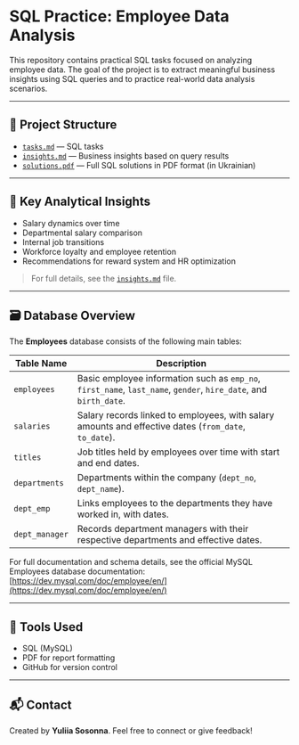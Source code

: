 # SQL Practice: Employee Data Analysis

This repository contains practical SQL tasks focused on analyzing employee data. The goal of the project is to extract meaningful business insights using SQL queries and to practice real-world data analysis scenarios.

---

## 📁 Project Structure

* [`tasks.md`](./tasks.md) — SQL tasks 
* [`insights.md`](./insights.md) — Business insights based on query results
* [`solutions.pdf`](./solutions.pdf) — Full SQL solutions in PDF format (in Ukrainian)

---

## 🧠 Key Analytical Insights

* Salary dynamics over time
* Departmental salary comparison
* Internal job transitions
* Workforce loyalty and employee retention
* Recommendations for reward system and HR optimization

> For full details, see the [`insights.md`](./insights.md) file.

---

## 🗃️ Database Overview

The **Employees** database consists of the following main tables:

| Table Name     | Description                                                                                                      |
| -------------- | ---------------------------------------------------------------------------------------------------------------- |
| `employees`    | Basic employee information such as `emp_no`, `first_name`, `last_name`, `gender`, `hire_date`, and `birth_date`. |
| `salaries`     | Salary records linked to employees, with salary amounts and effective dates (`from_date`, `to_date`).            |
| `titles`       | Job titles held by employees over time with start and end dates.                                                 |
| `departments`  | Departments within the company (`dept_no`, `dept_name`).                                                         |
| `dept_emp`     | Links employees to the departments they have worked in, with dates.                                              |
| `dept_manager` | Records department managers with their respective departments and effective dates.                               |

For full documentation and schema details, see the official MySQL Employees database documentation:
[https://dev.mysql.com/doc/employee/en/](https://dev.mysql.com/doc/employee/en/)

---

## 🚀 Tools Used

* SQL (MySQL)
* PDF for report formatting
* GitHub for version control

---

## 📬 Contact

Created by **Yuliia Sosonna**.
Feel free to connect or give feedback!
